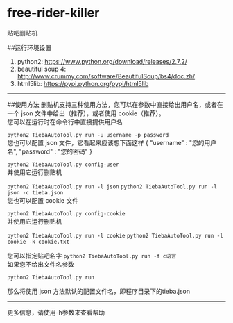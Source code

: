 # free-rider-killer
贴吧删贴机

##运行环境设置
1. python2: https://www.python.org/download/releases/2.7.2/
2. beautiful soup 4: http://www.crummy.com/software/BeautifulSoup/bs4/doc.zh/
3. html5lib: https://pypi.python.org/pypi/html5lib

----------


##使用方法
删贴机支持三种使用方法，您可以在参数中直接给出用户名，或者在一个 json 文件中给出（推荐），或者使用 cookie（推荐）。
<br>
您可以在运行时在命令行中直接提供用户名

`python2 TiebaAutoTool.py run -u username -p password`
<br>
您也可以配置 json 文件，它看起来应该想下面这样
    {
        "username" : "您的用户名",
        "password" : "您的密码"
    }

`python2 TiebaAutoTool.py config-user`
<br>
并使用它运行删贴机

`python2 TiebaAutoTool.py run -l json`
`python2 TiebaAutoTool.py run -l json -c tieba.json`
<br>
您也可以配置 cookie 文件

`python2 TiebaAutoTool.py config-cookie`
<br>
并使用它运行删贴机

`python2 TiebaAutoTool.py run -l cookie`
`python2 TiebaAutoTool.py run -l cookie -k cookie.txt`

您可以指定贴吧名字
`python2 TiebaAutoTool.py run -f c语言`
<br>
如果您不给出文件名参数

`python2 TiebaAutoTool.py run`

那么将使用 json 方法默认的配置文件名，即程序目录下的tieba.json


----------


更多信息，请使用-h参数来查看帮助
